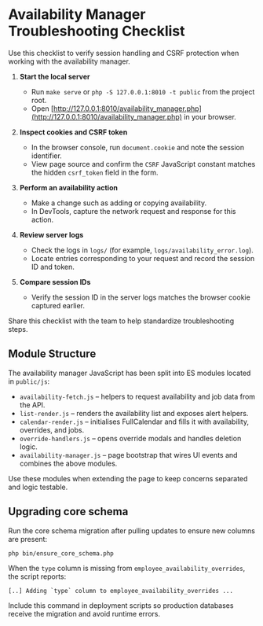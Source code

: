 # Availability Manager Troubleshooting Checklist

Use this checklist to verify session handling and CSRF protection when working with the availability manager.

1. **Start the local server**
   - Run `make serve` or `php -S 127.0.0.1:8010 -t public` from the project root.
   - Open [http://127.0.0.1:8010/availability_manager.php](http://127.0.0.1:8010/availability_manager.php) in your browser.

2. **Inspect cookies and CSRF token**
   - In the browser console, run `document.cookie` and note the session identifier.
   - View page source and confirm the `CSRF` JavaScript constant matches the hidden `csrf_token` field in the form.

3. **Perform an availability action**
   - Make a change such as adding or copying availability.
   - In DevTools, capture the network request and response for this action.

4. **Review server logs**
   - Check the logs in `logs/` (for example, `logs/availability_error.log`).
   - Locate entries corresponding to your request and record the session ID and token.

5. **Compare session IDs**
   - Verify the session ID in the server logs matches the browser cookie captured earlier.

Share this checklist with the team to help standardize troubleshooting steps.

## Module Structure

The availability manager JavaScript has been split into ES modules located in `public/js`:

- `availability-fetch.js` – helpers to request availability and job data from the API.
- `list-render.js` – renders the availability list and exposes alert helpers.
- `calendar-render.js` – initialises FullCalendar and fills it with availability, overrides, and jobs.
- `override-handlers.js` – opens override modals and handles deletion logic.
- `availability-manager.js` – page bootstrap that wires UI events and combines the above modules.

Use these modules when extending the page to keep concerns separated and logic testable.

## Upgrading core schema

Run the core schema migration after pulling updates to ensure new columns are present:

```bash
php bin/ensure_core_schema.php
```

When the `type` column is missing from `employee_availability_overrides`, the script reports:

```
[..] Adding `type` column to employee_availability_overrides ...
```

Include this command in deployment scripts so production databases receive the migration and avoid runtime errors.
